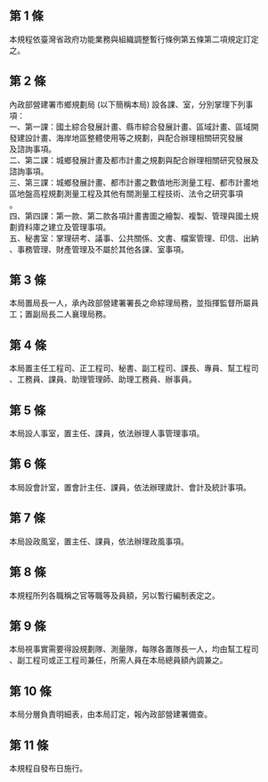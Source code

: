 第 1 條
-------
本規程依臺灣省政府功能業務與組織調整暫行條例第五條第二項規定訂定  
之。

第 2 條
-------
內政部營建署市鄉規劃局 (以下簡稱本局) 設各課、室，分別掌理下列事  
項：  
一、第一課：國土綜合發展計畫、縣市綜合發展計畫、區域計畫、區域開  
    發建設計畫、海岸地區整體使用等之規劃，與配合辦理相關研究發展  
    及諮詢事項。  
二、第二課：城鄉發展計畫及都市計畫之規劃與配合辦理相關研究發展及  
    諮詢事項。  
三、第三課：城鄉發展計畫、都市計畫之數值地形測量工程、都市計畫地  
    區地盤高程規劃測量工程及其他有關測量工程技術、法令之研究事項  
    。  
四、第四課：第一款、第二款各項計畫書圖之繪製、複製、管理與國土規  
    劃資料庫之建立及管理事項。  
五、秘書室：掌理研考、議事、公共關係、文書、檔案管理、印信、出納  
    、事務管理、財產管理及不屬於其他各課、室事項。

第 3 條
-------
本局置局長一人，承內政部營建署署長之命綜理局務，並指揮監督所屬員  
工；置副局長二人襄理局務。

第 4 條
-------
本局置主任工程司、正工程司、秘書、副工程司、課長、專員、幫工程司  
、工務員、課員、助理管理師、助理工務員、辦事員。

第 5 條
-------
本局設人事室，置主任、課員，依法辦理人事管理事項。

第 6 條
-------
本局設會計室，置會計主任、課員，依法辦理歲計、會計及統計事項。

第 7 條
-------
本局設政風室，置主任、課員，依法辦理政風事項。

第 8 條
-------
本規程所列各職稱之官等職等及員額，另以暫行編制表定之。

第 9 條
-------
本局視事實需要得設規劃隊、測量隊，每隊各置隊長一人，均由幫工程司  
、副工程司或正工程司兼任，所需人員在本局總員額內調兼之。

第 10 條
--------
本局分層負責明細表，由本局訂定，報內政部營建署備查。

第 11 條
--------
本規程自發布日施行。

